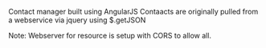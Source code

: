 Contact manager built using AngularJS
Contaacts are originally pulled from a webservice via jquery using $.getJSON

Note: Webserver for resource is setup with CORS to allow all.